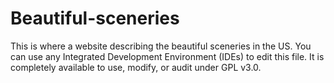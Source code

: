 # Beautiful-sceneries
This is where a website describing the beautiful sceneries in the US.
You can use any Integrated Development Environment (IDEs) to edit this file. It is completely available to use, modify, or audit under GPL v3.0.

